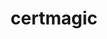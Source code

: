 ---
codehost: https://github.com/mholt/certmagic
logohandle: github_mholt_certmagic
sort: certmagic
title: certmagic
website: https://godoc.org/github.com/mholt/certmagic
---